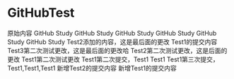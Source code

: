 # GitHubTest
原始内容
GitHub Study
GitHub Study
GitHub Study
GitHub Study
GitHub Study
GitHub Study
Test2添加的内容，这是最后面的更改
Test1的提交内容
Test3第二次测试更改，这是最后面的更改哈
Test2第二次测试更改，这是后面的更改
Test1第二次测试更改
Test1第二次提交，Test1 Test1
Test1第三次提交，Test1,Test1,Test1
新增Test2的提交内容
新增Test1的提交内容

